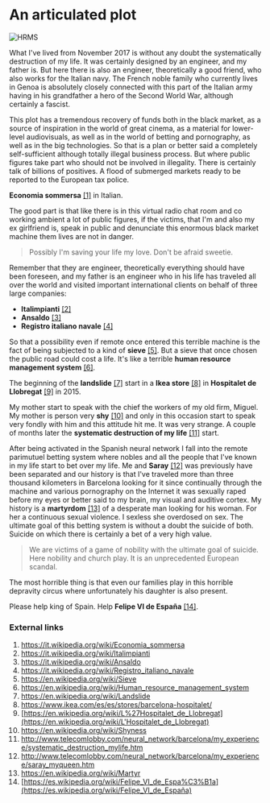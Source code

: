 # An articulated plot

![HRMS](http://telecomlobby.com/Images/8088a9bb0a7987f38ac6b54aca031f24.png)

What I've lived from November 2017 is without any doubt the systematically destruction of my life. It was certainly designed by an engineer, and my father is. But here there is also an engineer, theoretically a good friend, who also works for the Italian navy. The French noble family who currently lives in Genoa is absolutely closely connected with this part of the Italian army having in his grandfather a hero of the Second World War, although certainly a fascist.

This plot has a tremendous recovery of funds both in the black market, as a source of inspiration in the world of great cinema, as a material for lower-level audiovisuals, as well as in the world of betting and pornography, as well as in the big technologies. So that is a plan or better said a completely self-sufficient although totally illegal business process. But where public figures take part who should not be involved in illegality. There is certainly talk of billions of positives. A flood of submerged markets ready to be reported to the European tax police. 

**Economia sommersa** [[1]](https://it.wikipedia.org/wiki/Economia_sommersa) in Italian.

The good part is that like there is in this virtual radio chat room and co working ambient a lot of public figures, if the victims, that I'm and also my ex girlfriend is, speak in public and denunciate this enormous black market machine them lives are not in danger. 

> Possibly I'm saving your life my love. Don't be afraid sweetie. 

Remember that they are engineer, theoretically everything should have been foreseen, and my father is an engineer who in his life has traveled all over the world and visited important international clients on behalf of three large companies:

- **Italimpianti** [[2]](https://it.wikipedia.org/wiki/Italimpianti)
- **Ansaldo** [[3]](https://it.wikipedia.org/wiki/Ansaldo)
- **Registro italiano navale** [[4]](https://it.wikipedia.org/wiki/Registro_italiano_navale)

So that a possibility even if remote once entered this terrible machine is the fact of being subjected to a kind of **sieve** [[5]](https://en.wikipedia.org/wiki/Sieve). But a sieve that once chosen the public road could cost a life. It's like a terrible **human resource management system** [[6]](https://en.wikipedia.org/wiki/Human_resource_management_system). 

The beginning of the **landslide** [[7]](https://en.wikipedia.org/wiki/Landslide) start in a **Ikea store** [[8]](https://www.ikea.com/es/es/stores/barcelona-hospitalet/) in **Hospitalet de Llobregat** [[9]](https://en.wikipedia.org/wiki/L%27Hospitalet_de_Llobregat) in 2015.

My mother start to speak with the chief the workers of my old firm, Miguel. My mother is person very **shy** [[10]](https://en.wikipedia.org/wiki/Shyness) and only in this occasion start to speak very fondly with him and this attitude hit me. It was very strange. A couple of months later the **systematic destruction of my life** [[11]](http://www.telecomlobby.com/neural_network/barcelona/my_experience/systematic_destruction_mylife.htm) start. 

After being activated in the Spanish neural network I fall into the remote parimutuel betting system where nobles and all the people that I've known in my life start to bet over my life. Me and **Saray** [[12]](http://www.telecomlobby.com/neural_network/barcelona/my_experience/saray_myqueen.htm) was previously have been separated and our history is that I've traveled more than three thousand kilometers in Barcelona looking for it since continually through the machine and various pornography on the Internet it was sexually raped before my eyes or better said to my brain, my visual and auditive cortex. My history is a **martyrdom** [[13]](https://en.wikipedia.org/wiki/Martyr) of a desperate man looking for his woman. For her a continuous sexual violence. I sexless she overdosed on sex. The ultimate goal of this betting system is without a doubt the suicide of both. Suicide on which there is certainly a bet of a very high value.

> We are victims of a game of nobility with the ultimate goal of suicide. Here nobility and church play. It is an unprecedented European scandal.

The most horrible thing is that even our families play in this horrible depravity circus where unfortunately his daughter is also present.

Please help king of Spain. Help **Felipe VI de España** [[14]](https://es.wikipedia.org/wiki/Felipe_VI_de_Espa%C3%B1a).



### External links

1. https://it.wikipedia.org/wiki/Economia_sommersa
2. https://it.wikipedia.org/wiki/Italimpianti
3. https://it.wikipedia.org/wiki/Ansaldo
4. https://it.wikipedia.org/wiki/Registro_italiano_navale
5. https://en.wikipedia.org/wiki/Sieve
6. https://en.wikipedia.org/wiki/Human_resource_management_system
7. https://en.wikipedia.org/wiki/Landslide
8. https://www.ikea.com/es/es/stores/barcelona-hospitalet/
9. [https://en.wikipedia.org/wiki/L%27Hospitalet_de_Llobregat](https://en.wikipedia.org/wiki/L'Hospitalet_de_Llobregat)
10. https://en.wikipedia.org/wiki/Shyness
11. http://www.telecomlobby.com/neural_network/barcelona/my_experience/systematic_destruction_mylife.htm
12. http://www.telecomlobby.com/neural_network/barcelona/my_experience/saray_myqueen.htm
13. https://en.wikipedia.org/wiki/Martyr
14. [https://es.wikipedia.org/wiki/Felipe_VI_de_Espa%C3%B1a](https://es.wikipedia.org/wiki/Felipe_VI_de_España)

